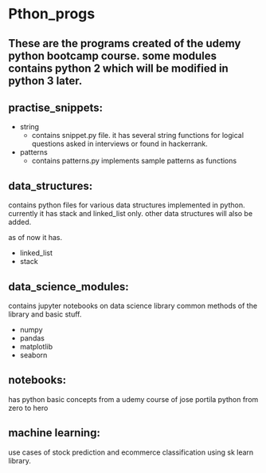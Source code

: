 # Pthon_progs
These are the programs created of the udemy python bootcamp course.
some modules contains python 2 which will be modified in python 3 later.
-------------------------------------------------------------------------
## practise_snippets:
* string
    - contains snippet.py file. it has several string functions for logical questions asked in interviews or found in hackerrank.
* patterns
    - contains patterns.py implements sample patterns as functions

## data_structures:
contains python files for various data structures implemented in python. currently it has stack and linked_list only. other data structures will also be added.

as of now it has.
* linked_list
* stack

## data_science_modules:
contains jupyter notebooks on data science library common methods of the library and basic stuff.
* numpy
* pandas
* matplotlib
* seaborn

## notebooks:
has python basic concepts from a udemy course of jose portila python from zero to hero

## machine learning:
use cases of stock prediction and ecommerce classification using sk learn library. 
